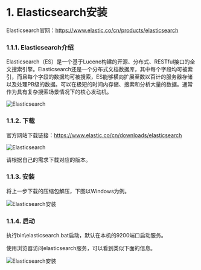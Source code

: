 # 1. Elasticsearch安装

Elasticsearch官网：https://www.elastic.co/cn/products/elasticsearch

### 1.1.1. Elasticsearch介绍

Elasticsearch（ES）是一个基于Lucene构建的开源、分布式、RESTful接口的全文搜索引擎。Elasticsearch还是一个分布式文档数据库，其中每个字段均可被索引，而且每个字段的数据均可被搜索，ES能够横向扩展至数以百计的服务器存储以及处理PB级的数据。可以在极短的时间内存储、搜索和分析大量的数据。通常作为具有复杂搜索场景情况下的核心发动机。

![Elasticsearch](https://www.topgoer.com/static/10.1/1.png)

### 1.1.2. 下载

官方网站下载链接：https://www.elastic.co/cn/downloads/elasticsearch

![Elasticsearch](https://www.topgoer.com/static/10.1/2.png)

请根据自己的需求下载对应的版本。

### 1.1.3. 安装

将上一步下载的压缩包解压，下图以Windows为例。

![Elasticsearch安装](https://www.topgoer.com/static/10.1/3.png)

### 1.1.4. 启动

执行bin\elasticsearch.bat启动，默认在本机的9200端口启动服务。

使用浏览器访问elasticsearch服务，可以看到类似下面的信息。

![Elasticsearch安装](https://www.topgoer.com/static/10.1/4.png)